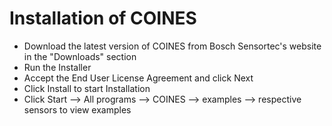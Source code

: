 # Installation of COINES

- Download the latest version of COINES from Bosch Sensortec's website in the "Downloads" section
- Run the Installer
- Accept the End User License Agreement and click Next
- Click Install to start Installation
- Click Start --> All  programs --> COINES --> examples --> respective sensors to view examples